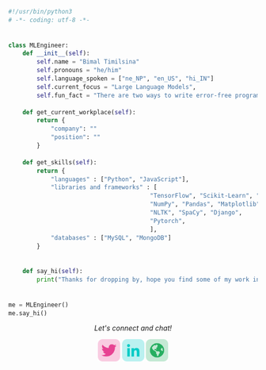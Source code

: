 ```python
#!/usr/bin/python3
# -*- coding: utf-8 -*-


class MLEngineer:
    def __init__(self):
        self.name = "Bimal Timilsina"
        self.pronouns = "he/him"
        self.language_spoken = ["ne_NP", "en_US", "hi_IN"]
        self.current_focus = "Large Language Models",
        self.fun_fact = "There are two ways to write error-free programs; only the third one works."
    
    def get_current_workplace(self):
        return {
            "company": ""
            "position": ""
        }
     
    def get_skills(self):
        return {
            "languages" : ["Python", "JavaScript"],
            "libraries and frameworks" : [
                                        "TensorFlow", "Scikit-Learn", "Keras",
                                        "NumPy", "Pandas", "Matplotlib", 
                                        "NLTK", "SpaCy", "Django",
                                        "Pytorch",
                                        ],
            "databases" : ["MySQL", "MongoDB"]
        }
        

    def say_hi(self):
        print("Thanks for dropping by, hope you find some of my work interesting.")
        

me = MLEngineer()
me.say_hi()
```
<p align="center">
  <i>Let's connect and chat! </i>

  <p align="center">
    <a target= "_blank" href="https://twitter.com/Timilsina_bml05" alt="Twitter"><img height='45' src="https://github.com/TimilsinaBimal/TimilsinaBimal/blob/master/twitter.png"></a>
    <a target= "_blank" href="https://www.linkedin.com/in/timilsinabimal/" alt="Linkedin"><img height='45' src="https://github.com/TimilsinaBimal/TimilsinaBimal/blob/master/linkedin.png"></a>
    <a target= "_blank" href="https://bimaltimilsina.com.np" alt="Website"><img height='45' src="https://github.com/TimilsinaBimal/TimilsinaBimal/blob/master/web.png"></a>
  </p>
</p>
